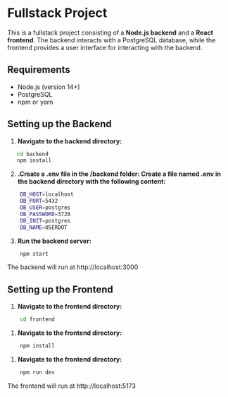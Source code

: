 # Fullstack Project

This is a fullstack project consisting of a **Node.js backend** and a **React frontend**. The backend interacts with a PostgreSQL database, while the frontend provides a user interface for interacting with the backend.

## Requirements

- Node.js (version 14+)
- PostgreSQL
- npm or yarn

## Setting up the Backend

1. **Navigate to the backend directory:**

```bash
   cd backend
   npm install
```

2. **.Create a .env file in the /backend folder: Create a file named .env in the backend directory with the following content:**

```bash
    DB_HOST=localhost
    DB_PORT=5432
    DB_USER=postgres
    DB_PASSWORD=3728
    DB_INIT=postgres
    DB_NAME=USERDOT
```

3. **Run the backend server:**

```bash
    npm start
```

The backend will run at http://localhost:3000

## Setting up the Frontend

1. **Navigate to the frontend directory:**

```bash
    cd frontend
```

1. **Navigate to the frontend directory:**

```bash
    npm install
```

1. **Navigate to the frontend directory:**

```bash
    npm run dev
```

The frontend will run at http://localhost:5173
